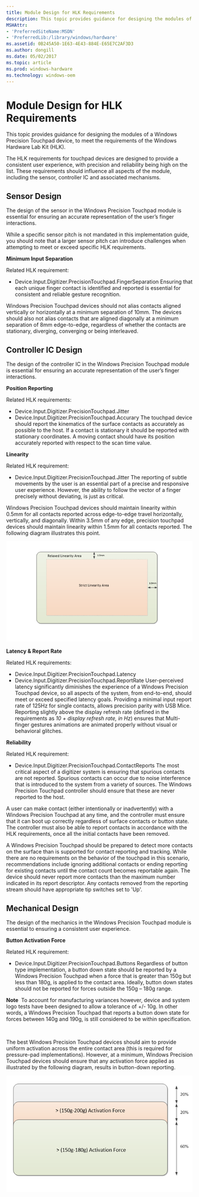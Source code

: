 ```yaml
---
title: Module Design for HLK Requirements
description: This topic provides guidance for designing the modules of a Windows Precision Touchpad device, to meet the requirements of the Windows Hardware Lab Kit (HLK).
MSHAttr:
- 'PreferredSiteName:MSDN'
- 'PreferredLib:/library/windows/hardware'
ms.assetid: 0B245A50-1E63-4E43-884E-E65E7C2AF3D3
ms.author: dongill
ms.date: 05/02/2017
ms.topic: article
ms.prod: windows-hardware
ms.technology: windows-oem
---
```


# Module Design for HLK Requirements


This topic provides guidance for designing the modules of a Windows Precision Touchpad device, to meet the requirements of the Windows Hardware Lab Kit (HLK).

The HLK requirements for touchpad devices are designed to provide a consistent user experience, with precision and reliability being high on the list. These requirements should influence all aspects of the module, including the sensor, controller IC and associated mechanisms.

## Sensor Design


The design of the sensor in the Windows Precision Touchpad module is essential for ensuring an accurate representation of the user’s finger interactions.

While a specific sensor pitch is not mandated in this implementation guide, you should note that a larger sensor pitch can introduce challenges when attempting to meet or exceed specific HLK requirements.

**Minimum Input Separation**

Related HLK requirement:

- Device.Input.Digitizer.PrecisionTouchpad.FingerSeparation
Ensuring that each unique finger contact is identified and reported is essential for consistent and reliable gesture recognition.

Windows Precision Touchpad devices should not alias contacts aligned vertically or horizontally at a minimum separation of 10mm. The devices should also not alias contacts that are aligned diagonally at a minimum separation of 8mm edge-to-edge, regardless of whether the contacts are stationary, diverging, converging or being interleaved.

## Controller IC Design


The design of the controller IC in the Windows Precision Touchpad module is essential for ensuring an accurate representation of the user’s finger interactions.

**Position Reporting**

Related HLK requirements:

- Device.Input.Digitizer.PrecisionTouchpad.Jitter
- Device.Input.Digitizer.PrecisionTouchpad.Accurary
The touchpad device should report the kinematics of the surface contacts as accurately as possible to the host. If a contact is stationary it should be reported with stationary coordinates. A moving contact should have its position accurately reported with respect to the scan time value.

**Linearity**

Related HLK requirement:

- Device.Input.Digitizer.PrecisionTouchpad.Jitter
The reporting of subtle movements by the user is an essential part of a precise and responsive user experience. However, the ability to follow the vector of a finger precisely without deviating, is just as critical.

Windows Precision Touchpad devices should maintain linearity within 0.5mm for all contacts reported across edge-to-edge travel horizontally, vertically, and diagonally. Within 3.5mm of any edge, precision touchpad devices should maintain linearity within 1.5mm for all contacts reported. The following diagram illustrates this point.

![diagram showing the areas on a windows precision touchpad device, where linearity is strictly enforced, and areas where linearity enforcement is relaxed.](../images/precision-img-lineararea.png)

**Latency & Report Rate**

Related HLK requirements:

- Device.Input.Digitizer.PrecisionTouchpad.Latency
- Device.Input.Digitizer.PrecisionTouchpad.ReportRate
User-perceived latency significantly diminishes the experience of a Windows Precision Touchpad device, so all aspects of the system, from end-to-end, should meet or exceed specified latency goals. Providing a minimal input report rate of 125Hz for single contacts, allows precision parity with USB Mice. Reporting slightly above the display refresh rate (defined in the requirements as *10 + display refresh rate, in Hz*) ensures that Multi-finger gestures animations are animated properly without visual or behavioral glitches.

**Reliability**

Related HLK requirement:

- Device.Input.Digitizer.PrecisionTouchpad.ContactReports
The most critical aspect of a digitizer system is ensuring that spurious contacts are not reported. Spurious contacts can occur due to noise interference that is introduced to the system from a variety of sources. The Windows Precision Touchpad controller should ensure that these are never reported to the host.

A user can make contact (either intentionally or inadvertently) with a Windows Precision Touchpad at any time, and the controller must ensure that it can boot up correctly regardless of surface contacts or button state. The controller must also be able to report contacts in accordance with the HLK requirements, once all the initial contacts have been removed.

A Windows Precision Touchpad should be prepared to detect more contacts on the surface than is supported for contact reporting and tracking. While there are no requirements on the behavior of the touchpad in this scenario, recommendations include ignoring additional contacts or ending reporting for existing contacts until the contact count becomes reportable again. The device should never report more contacts than the maximum number indicated in its report descriptor. Any contacts removed from the reporting stream should have appropriate tip switches set to 'Up'.

## Mechanical Design


The design of the mechanics in the Windows Precision Touchpad module is essential to ensuring a consistent user experience.

**Button Activation Force**

Related HLK requirement:

- Device.Input.Digitizer.PrecisionTouchpad.Buttons
Regardless of button type implementation, a button down state should be reported by a Windows Precision Touchpad when a force that is greater than 150g but less than 180g, is applied to the contact area. Ideally, button down states should not be reported for forces outside the 150g – 180g range.

**Note**  To account for manufacturing variances however, device and system logo tests have been designed to allow a tolerance of +/- 10g. In other words, a Windows Precision Touchpad that reports a button down state for forces between 140g and 190g, is still considered to be within specification.

 

The best Windows Precision Touchpad devices should aim to provide uniform activation across the entire contact area (this is required for pressure-pad implementations). However, at a minimum, Windows Precision Touchpad devices should ensure that any activation force applied as illustrated by the following diagram, results in button-down reporting.

![diagram showing the button activation forces for a windows precision touchpad device, with respect to the mechanical design of the touchpad.](../images/precision-img-activforce.png)

 

 






